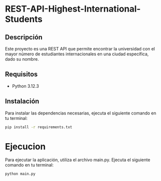 # REST-API-Highest-International-Students

## Descripción
Este proyecto es una REST API que permite encontrar la universidad con el mayor número de estudiantes internacionales en una ciudad específica, dado su nombre.

## Requisitos
- Python 3.12.3

## Instalación
Para instalar las dependencias necesarias, ejecuta el siguiente comando en tu terminal:

```bash
pip install -r requirements.txt
```

# Ejecucion
Para ejecutar la aplicación, utiliza el archivo main.py. Ejecuta el siguiente comando en tu terminal:

```bash
python main.py
```
